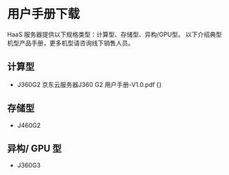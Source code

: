 # **用户手册下载**

HaaS 服务器提供以下规格类型：计算型、存储型、异构/GPU型。 以下介绍典型机型产品手册，更多机型请咨询线下销售人员。

## **计算型**
- J360G2  京东云服务器J360 G2 用户手册-V1.0.pdf {}

## **存储型**
- J460G2

## **异构/ GPU 型**
- J360G3
